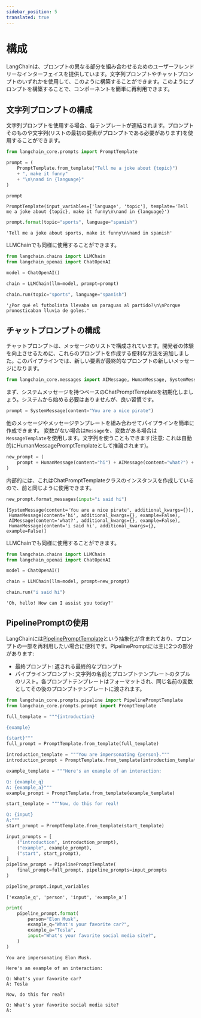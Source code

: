 ```yaml
---
sidebar_position: 5
translated: true
---
```


# 構成

LangChainは、プロンプトの異なる部分を組み合わせるためのユーザーフレンドリーなインターフェイスを提供しています。文字列プロンプトやチャットプロンプトのいずれかを使用して、このように構築することができます。このようにプロンプトを構築することで、コンポーネントを簡単に再利用できます。

## 文字列プロンプトの構成

文字列プロンプトを使用する場合、各テンプレートが連結されます。プロンプトそのものや文字列(リストの最初の要素がプロンプトである必要があります)を使用することができます。

```python
from langchain_core.prompts import PromptTemplate
```

```python
prompt = (
    PromptTemplate.from_template("Tell me a joke about {topic}")
    + ", make it funny"
    + "\n\nand in {language}"
)
```

```python
prompt
```

```output
PromptTemplate(input_variables=['language', 'topic'], template='Tell me a joke about {topic}, make it funny\n\nand in {language}')
```

```python
prompt.format(topic="sports", language="spanish")
```

```output
'Tell me a joke about sports, make it funny\n\nand in spanish'
```

LLMChainでも同様に使用することができます。

```python
from langchain.chains import LLMChain
from langchain_openai import ChatOpenAI
```

```python
model = ChatOpenAI()
```

```python
chain = LLMChain(llm=model, prompt=prompt)
```

```python
chain.run(topic="sports", language="spanish")
```

```output
'¿Por qué el futbolista llevaba un paraguas al partido?\n\nPorque pronosticaban lluvia de goles.'
```

## チャットプロンプトの構成

チャットプロンプトは、メッセージのリストで構成されています。開発者の体験を向上させるために、これらのプロンプトを作成する便利な方法を追加しました。このパイプラインでは、新しい要素が最終的なプロンプトの新しいメッセージになります。

```python
from langchain_core.messages import AIMessage, HumanMessage, SystemMessage
```

まず、システムメッセージを持つベースのChatPromptTemplateを初期化しましょう。システムから始める必要はありませんが、良い習慣です。

```python
prompt = SystemMessage(content="You are a nice pirate")
```

他のメッセージやメッセージテンプレートを組み合わせてパイプラインを簡単に作成できます。
変数がない場合は`Message`を、変数がある場合は`MessageTemplate`を使用します。文字列を使うこともできます(注意: これは自動的にHumanMessagePromptTemplateとして推論されます)。

```python
new_prompt = (
    prompt + HumanMessage(content="hi") + AIMessage(content="what?") + "{input}"
)
```

内部的には、これはChatPromptTemplateクラスのインスタンスを作成しているので、前と同じように使用できます。

```python
new_prompt.format_messages(input="i said hi")
```

```output
[SystemMessage(content='You are a nice pirate', additional_kwargs={}),
 HumanMessage(content='hi', additional_kwargs={}, example=False),
 AIMessage(content='what?', additional_kwargs={}, example=False),
 HumanMessage(content='i said hi', additional_kwargs={}, example=False)]
```

LLMChainでも同様に使用することができます。

```python
from langchain.chains import LLMChain
from langchain_openai import ChatOpenAI
```

```python
model = ChatOpenAI()
```

```python
chain = LLMChain(llm=model, prompt=new_prompt)
```

```python
chain.run("i said hi")
```

```output
'Oh, hello! How can I assist you today?'
```

## PipelinePromptの使用

LangChainには[PipelinePromptTemplate](https://api.python.langchain.com/en/latest/prompts/langchain_core.prompts.pipeline.PipelinePromptTemplate.html)という抽象化が含まれており、プロンプトの一部を再利用したい場合に便利です。PipelinePromptには主に2つの部分があります:

- 最終プロンプト: 返される最終的なプロンプト
- パイプラインプロンプト: 文字列の名前とプロンプトテンプレートのタプルのリスト。各プロンプトテンプレートはフォーマットされ、同じ名前の変数としてその後のプロンプトテンプレートに渡されます。

```python
from langchain_core.prompts.pipeline import PipelinePromptTemplate
from langchain_core.prompts.prompt import PromptTemplate
```

```python
full_template = """{introduction}

{example}

{start}"""
full_prompt = PromptTemplate.from_template(full_template)
```

```python
introduction_template = """You are impersonating {person}."""
introduction_prompt = PromptTemplate.from_template(introduction_template)
```

```python
example_template = """Here's an example of an interaction:

Q: {example_q}
A: {example_a}"""
example_prompt = PromptTemplate.from_template(example_template)
```

```python
start_template = """Now, do this for real!

Q: {input}
A:"""
start_prompt = PromptTemplate.from_template(start_template)
```

```python
input_prompts = [
    ("introduction", introduction_prompt),
    ("example", example_prompt),
    ("start", start_prompt),
]
pipeline_prompt = PipelinePromptTemplate(
    final_prompt=full_prompt, pipeline_prompts=input_prompts
)
```

```python
pipeline_prompt.input_variables
```

```output
['example_q', 'person', 'input', 'example_a']
```

```python
print(
    pipeline_prompt.format(
        person="Elon Musk",
        example_q="What's your favorite car?",
        example_a="Tesla",
        input="What's your favorite social media site?",
    )
)
```

```output
You are impersonating Elon Musk.

Here's an example of an interaction:

Q: What's your favorite car?
A: Tesla

Now, do this for real!

Q: What's your favorite social media site?
A:
```
